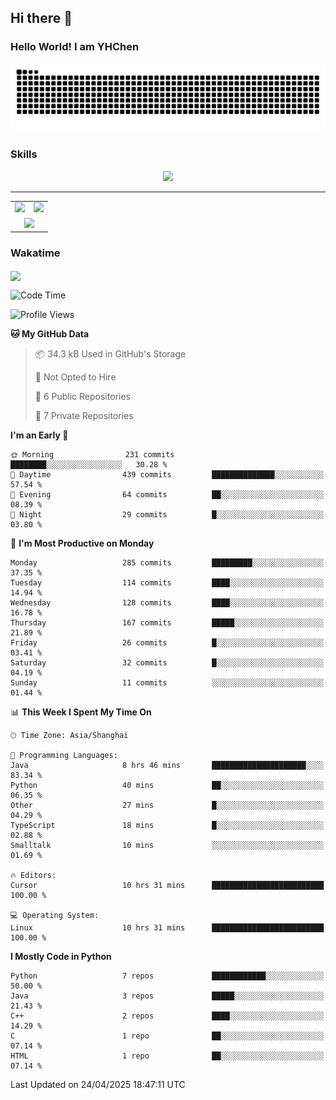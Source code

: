 
## Hi there 👋

<!--
**YHChen0511/YHChen0511** is a ✨ _special_ ✨ repository because its `README.md` (this file) appears on your GitHub profile.

Here are some ideas to get you started:

- 🔭 I’m currently working on ...
- 🌱 I’m currently learning ...
- 👯 I’m looking to collaborate on ...
- 🤔 I’m looking for help with ...
- 💬 Ask me about ...
- 📫 How to reach me: ...
- 😄 Pronouns: ...
- ⚡ Fun fact: ...
-->
### Hello World!  I am YHChen

![](https://raw.githubusercontent.com/YHChen0511/YHChen0511/refs/heads/output/github-contribution-grid-snake.svg)

### Skills

<p align="center">
  <a href="https://skillicons.dev">
    <img src="https://skillicons.dev/icons?i=python,cpp,java,c,pytorch,git,docker,latex,mysql,linux,vscode" />
  </a>
</p>

---
<div align="center">
  <table style="width:100%;">
    <tr>
      <!-- 第一个图片 -->
      <td align="center">
        <img height='200' src="https://github-readme-stats.vercel.app/api?username=YHChen0511&show_icons=true" />
      </td>
      <!-- 第二个图片 -->
      <td align="center">
        <img height='200' src="https://github-readme-stats.vercel.app/api/top-langs/?username=YHChen0511&layout=compact" />
      </td>
    </tr>
    <!-- 第三个图片 -->
    <tr>
      <td colspan="2" align="center">
        <img height="220" src="https://github-readme-activity-graph.vercel.app/graph?username=YHChen0511&theme=github-compact&hide_border=true&area=true" />
      </td>
    </tr>
  </table>
</div>

### Wakatime
<img align="center" src="https://github-readme-stats.vercel.app/api/wakatime?username=YHChen0511&theme=transparent&hide_border=true&layout=compact&langs_count=20&range=last_30_days" />

<!--START_SECTION:waka-->
![Code Time](http://img.shields.io/badge/Code%20Time-165%20hrs%202%20mins-blue)

![Profile Views](http://img.shields.io/badge/Profile%20Views-0-blue)

**🐱 My GitHub Data** 

> 📦 34.3 kB Used in GitHub's Storage 
 > 
> 🚫 Not Opted to Hire
 > 
> 📜 6 Public Repositories 
 > 
> 🔑 7 Private Repositories 
 > 
**I'm an Early 🐤** 

```text
🌞 Morning                231 commits         ████████░░░░░░░░░░░░░░░░░   30.28 % 
🌆 Daytime                439 commits         ██████████████░░░░░░░░░░░   57.54 % 
🌃 Evening                64 commits          ██░░░░░░░░░░░░░░░░░░░░░░░   08.39 % 
🌙 Night                  29 commits          █░░░░░░░░░░░░░░░░░░░░░░░░   03.80 % 
```
📅 **I'm Most Productive on Monday** 

```text
Monday                   285 commits         █████████░░░░░░░░░░░░░░░░   37.35 % 
Tuesday                  114 commits         ████░░░░░░░░░░░░░░░░░░░░░   14.94 % 
Wednesday                128 commits         ████░░░░░░░░░░░░░░░░░░░░░   16.78 % 
Thursday                 167 commits         █████░░░░░░░░░░░░░░░░░░░░   21.89 % 
Friday                   26 commits          █░░░░░░░░░░░░░░░░░░░░░░░░   03.41 % 
Saturday                 32 commits          █░░░░░░░░░░░░░░░░░░░░░░░░   04.19 % 
Sunday                   11 commits          ░░░░░░░░░░░░░░░░░░░░░░░░░   01.44 % 
```


📊 **This Week I Spent My Time On** 

```text
🕑︎ Time Zone: Asia/Shanghai

💬 Programming Languages: 
Java                     8 hrs 46 mins       █████████████████████░░░░   83.34 % 
Python                   40 mins             ██░░░░░░░░░░░░░░░░░░░░░░░   06.35 % 
Other                    27 mins             █░░░░░░░░░░░░░░░░░░░░░░░░   04.29 % 
TypeScript               18 mins             █░░░░░░░░░░░░░░░░░░░░░░░░   02.88 % 
Smalltalk                10 mins             ░░░░░░░░░░░░░░░░░░░░░░░░░   01.69 % 

🔥 Editors: 
Cursor                   10 hrs 31 mins      █████████████████████████   100.00 % 

💻 Operating System: 
Linux                    10 hrs 31 mins      █████████████████████████   100.00 % 
```

**I Mostly Code in Python** 

```text
Python                   7 repos             ████████████░░░░░░░░░░░░░   50.00 % 
Java                     3 repos             █████░░░░░░░░░░░░░░░░░░░░   21.43 % 
C++                      2 repos             ████░░░░░░░░░░░░░░░░░░░░░   14.29 % 
C                        1 repo              ██░░░░░░░░░░░░░░░░░░░░░░░   07.14 % 
HTML                     1 repo              ██░░░░░░░░░░░░░░░░░░░░░░░   07.14 % 
```




 Last Updated on 24/04/2025 18:47:11 UTC
<!--END_SECTION:waka-->
